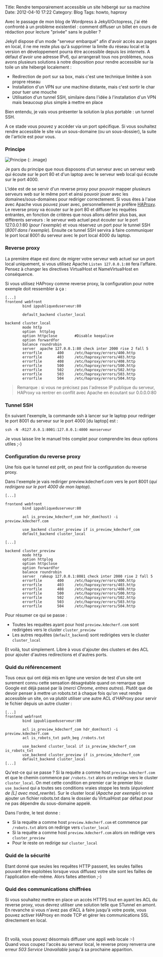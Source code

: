 Title: Rendre temporairement accessible un site hébergé sur sa machine
Date: 2012-04-10 17:22
Category: Blog
Tags: howto, haproxy

Avec le passage de mon blog de Wordpress à Jekyll/Octopress, j'ai été confronté à un problème existentiel : comment diffuser un billet en cours de rédaction pour lecture "privée" sans le publier ?

Jekyll dispose d'un mode "serveur embarqué" afin d'avoir accès aux pages en local, il ne me reste plus qu'à supprimer la limite du réseau local et la version en développement pourra être accessible depuis _les internets_.
A défaut d'avoir une adresse IPv6, qui arrangerait tous nos problèmes, nous avons plusieurs solutions à notre disposition pour rendre accessible sur la toile un site hébergé localement :

 * Redirection de port sur sa box, mais c'est une technique limitée à son propre réseau
 * Installation d'un VPN sur une machine distante, mais c'est sortir le char pour tuer une mouche
 * Utilisation d'un tunnel SSH, similaire dans l'idée à l'installation d'un VPN mais beaucoup plus simple à mettre en place

Bien entendu, je vais vous présenter la solution la plus portable : un tunnel SSH.

A ce stade vous pouvez y accéder via un port spécifique. Si vous souhaitez rendre accessible le site via un sous-domaine (ou un sous-dossier), la suite de l'article est pour vous.

### Principe

![Principe]({attach}temporary-online.png)
{: .image}

Je pars du principe que nous disposons d'un serveur avec un serveur web qui écoute sur le port 80 et d'un laptop avec le serveur web local qui écoute sur le port 4000.

L'idée est de se servir d'un reverse proxy pour pouvoir mapper plusieurs serveurs web sur le même port et ainsi pouvoir jouer avec les domaines/sous-domaines pour rediriger correctement. Si vous êtes à l'aise avec Apache vous pouvez jouer avec, personnellement je préfère [HAProxy](http://haproxy.1wt.eu/).  
Le reverse proxy va écouter sur le port 80 et diffuser les requêtes entrantes, en fonction de critères que nous allons définir plus bas, aux différents serveurs : le serveur web actuel peut écouter sur le port 127.0.0.1:80 (_pour l'exemple_) et vous réservez un port pour le tunnel SSH (_8001 dans l'exemple_). Ensuite ce tunnel SSH servira à faire communiquer le port local 8001 du serveur avec le port local 4000 du laptop.


### Reverse proxy

La première étape est donc de migrer votre serveur web actuel sur un port local uniquement, si vous utilisez Apache `Listen 127.0.0.1:80` fera l'affaire. Pensez à changer les directives VirtualHost et NameVirtualHost en conséquence.

Si vous utilisez HAProxy comme reverse proxy, la configuration pour notre exemple doit ressembler à ça :

``` text
[...]
frontend webfront
        bind ippubliqueduserveur:80

        default_backend cluster_local

backend cluster_local
        mode http
        option  httplog
        option httpclose        #Disable keepalive
        option forwardfor
        balance roundrobin
        server  apache 127.0.0.1:80 check inter 2000 rise 2 fall 5
        errorfile       400     /etc/haproxy/errors/400.http
        errorfile       403     /etc/haproxy/errors/403.http
        errorfile       408     /etc/haproxy/errors/408.http
        errorfile       500     /etc/haproxy/errors/500.http
        errorfile       502     /etc/haproxy/errors/502.http
        errorfile       503     /etc/haproxy/errors/503.http
        errorfile       504     /etc/haproxy/errors/504.http
```

> Remarque : si vous ne précisez pas l'adresse IP publique du serveur, HAProxy va rentrer en conflit avec Apache en écoutant sur 0.0.0.0:80


### Tunnel SSH

En suivant l'exemple, la commande ssh à lancer sur le laptop pour rediriger le port 8001 du serveur sur le port 4000 [du laptop] est :
``` text
ssh -N -R127.0.0.1:8001:127.0.0.1:4000 monserveur
```

Je vous laisse lire le manuel très complet pour comprendre les deux options utiles ;-)

### Configuration du reverse proxy

Une fois que le tunnel est prêt, on peut finir la configuration du reverse proxy.

Dans l'exemple je vais rediriger preview.kdecherf.com vers le port 8001 (_qui redirigera sur le port 4000 de mon laptop_).

``` text
[...]

frontend webfront
        bind ippubliqueduserveur:80

        acl is_preview_kdecherf_com hdr_dom(host) -i preview.kdecherf.com

        use_backend cluster_preview if is_preview_kdecherf_com
        default_backend cluster_local

[...]

backend cluster_preview
        mode http
        option httplog
        option httpclose
        option forwardfor
        balance roundrobin
        server  rakeup 127.0.0.1:8081 check inter 2000 rise 2 fall 5
        errorfile       400     /etc/haproxy/errors/400.http
        errorfile       403     /etc/haproxy/errors/403.http
        errorfile       408     /etc/haproxy/errors/408.http
        errorfile       500     /etc/haproxy/errors/500.http
        errorfile       502     /etc/haproxy/errors/502.http
        errorfile       503     /etc/haproxy/errors/503.http
        errorfile       504     /etc/haproxy/errors/504.http
```

Pour résumer ce qui se passe :

 * Toutes les requêtes ayant pour host `preview.kdecherf.com` sont redirigées vers le cluster `cluster_preview`
 * Les autres requêtes (`default_backend`) sont redirigées vers le cluster `cluster_local`

Et voilà, tout simplement. Libre à vous d'ajouter des clusters et des ACL pour ajouter d'autres redirections et d'autres ports.

### Quid du référencement

Tous ceux qui ont déjà mis en ligne une version de test d'un site ont surement connu cette sensation désagréable quand on remarque que Google est déjà passé par là (_merci Chrome, entres autres_). Plutôt que de devoir penser à mettre un robots.txt à chaque fois qu'on veut rendre accessible un site, on va plutôt utiliser une autre ACL d'HAProxy pour servir le fichier depuis un autre cluster :

``` text
[...]
frontend webfront
        bind ippubliqueduserveur:80

        acl is_preview_kdecherf_com hdr_dom(host) -i preview.kdecherf.com
        acl is_robots_txt path_beg /robots.txt

        use_backend cluster_local if is_preview_kdecherf_com is_robots_txt
        use_backend cluster_preview if is_preview_kdecherf_com
        default_backend cluster_local
[...]
```

Qu'est-ce qui se passe ? Si la requête a comme host `preview.kdecherf.com` et que le chemin commence par `/robots.txt` alors on redirige vers le cluster `cluster_local`. On met cette condition en premier car le premier bloc `use_backend` qui a toutes ses conditions vraies stoppe les tests (*équivalent de [L] avec mod_rewrite*).
Sur le cluster local (_Apache par exemple_) on va ajouter un fichier robots.txt dans le dossier du VirtualHost par défaut pour ne pas dépendre du sous-domaine appelé.

Dans l'ordre, le test donne :

 * Si la requête a comme host `preview.kdecherf.com` et commence par `/robots.txt` alors on redirige vers `cluster_local`
 * Si la requête a comme host `preview.kdecherf.com` alors on redirige vers `cluster_preview`
 * Pour le reste on redirige sur `cluster_local`


### Quid de la sécurité

Etant donné que seules les requêtes HTTP passent, les seules failles pouvant être exploitées lorsque vous diffusez votre site sont les failles de l'application elle-même. Alors faites attention ;-)


### Quid des communications chiffrées

Si vous souhaitez mettre en place un accès HTTPS tout en ayant les ACL du reverse proxy, vous devrez utiliser une solution telle que STunnel en amont. En revanche si vous n'avez pas d'ACL à faire jusqu'à votre poste, vous pouvez activer HAProxy en mode TCP et gérer les communications SSL directement en local.


&nbsp;


Et voilà, vous pouvez désormais diffuser une appli web locale :-)  
Quand vous coupez l'accès au serveur local, le reverse proxy renverra une erreur _503 Service Unavailable_ jusqu'à sa prochaine apparition.
